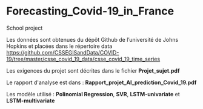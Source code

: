 # Forecasting_Covid-19_in_France
School project

Les données sont obtenues du dépôt Github de l’université de Johns Hopkins et placées dans le répertoire data https://github.com/CSSEGISandData/COVID-19/tree/master/csse_covid_19_data/csse_covid_19_time_series

Les exigences du projet sont décrites dans le fichier **Projet_sujet.pdf**

Le rapport d'analyse est dans : **Rapport_projet_AI_prediction_Covid_19.pdf**

Les modèle utilisé : **Polinomial Regression**, **SVR**, **LSTM-univariate** et **LSTM-multivariate**
